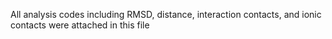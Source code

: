 All analysis codes including RMSD, distance, interaction contacts, and ionic contacts were attached in this file
